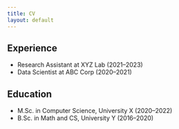 ```yaml
---
title: CV
layout: default
---
```


## Experience
- Research Assistant at XYZ Lab (2021–2023)
- Data Scientist at ABC Corp (2020–2021)

## Education
- M.Sc. in Computer Science, University X (2020–2022)
- B.Sc. in Math and CS, University Y (2016–2020)